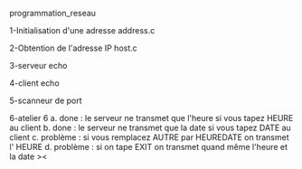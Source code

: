 programmation_reseau

1-Initialisation d'une adresse
address.c

2-Obtention de l'adresse IP
host.c

3-serveur echo

4-client echo

5-scanneur de port

6-atelier 6
a. done : le serveur ne transmet que l'heure si vous tapez HEURE au client
b. done : le serveur ne transmet que la date si vous tapez DATE au client
c. problème : si vous remplacez AUTRE par HEUREDATE on transmet l' HEURE
d. problème : si on tape EXIT on transmet quand même l'heure et la date ><
